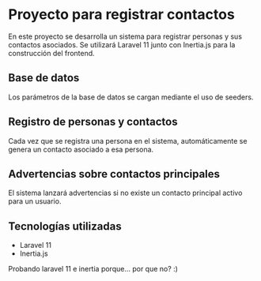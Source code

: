 # Proyecto para registrar contactos

En este proyecto se desarrolla un sistema para registrar personas y sus contactos asociados. Se utilizará Laravel 11 junto con Inertia.js para la construcción del frontend.

## Base de datos

Los parámetros de la base de datos se cargan mediante el uso de seeders.

## Registro de personas y contactos

Cada vez que se registra una persona en el sistema, automáticamente se genera un contacto asociado a esa persona.

## Advertencias sobre contactos principales

El sistema lanzará advertencias si no existe un contacto principal activo para un usuario. 

## Tecnologías utilizadas

- Laravel 11
- Inertia.js

Probando laravel 11 e inertia porque... por que no? :)
